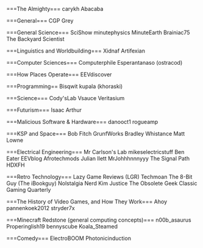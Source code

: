 ===The Almighty===
carykh
Abacaba

===General===
CGP Grey

===General Science===
SciShow
minutephysics
MinuteEarth
Brainiac75
The Backyard Scientist

===Linguistics and Worldbuilding===
Xidnaf
Artifexian

===Computer Sciences===
Computerphile
Esperantanaso (ostracod)

===How Places Operate===
EEVdiscover

===Programming==
Bisqwit
kupala (khoraski)

===Science===
Cody'sLab
Vsauce
Veritasium

===Futurism===
Isaac Arthur

===Malicious Software & Hardware===
danooct1
rogueamp

===KSP and Space===
Bob Fitch
GrunfWorks
Bradley Whistance
Matt Lowne

===Electrical Engineering===
Mr Carlson's Lab
mikeselectricstuff
Ben Eater
EEVblog
Afrotechmods
Julian Ilett
MrJohhhnnnyyy
The Signal Path
HDXFH

===Retro Technology===
Lazy Game Reviews (LGR)
Techmoan
The 8-Bit Guy (The iBookguy)
Nolstalgia Nerd
Kim Justice
The Obsolete Geek
Classic Gaming Quarterly

===The History of Video Games, and How They Work===
Ahoy
pannenkoek2012
stryder7x

===Minecraft Redstone (general computing concepts)===
n00b_asaurus
Properinglish19
bennyscube
Koala_Steamed

===Comedy===
ElectroBOOM
Photonicinduction

